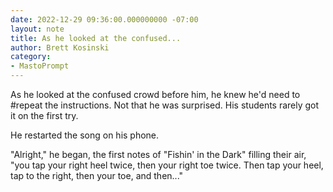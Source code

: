 ```yaml
---
date: 2022-12-29 09:36:00.000000000 -07:00
layout: note
title: As he looked at the confused...
author: Brett Kosinski
category:
- MastoPrompt
---
```

As he looked at the confused crowd before him, he knew he'd need to #repeat the instructions. Not that he was surprised. His students rarely got it on the first try.

He restarted the song on his phone.

"Alright," he began, the first notes of "Fishin' in the Dark" filling their air, "you tap your right heel twice, then your right toe twice.  Then tap your heel, tap to the right, then your toe, and then..."